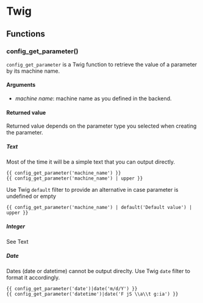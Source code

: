 # Twig

## Functions

### config_get_parameter()

`config_get_parameter` is a Twig function to retrieve the value of a parameter by its machine name.

#### Arguments

* *machine name*: machine name as you defined in the backend.
 
#### Returned value
 
Returned value depends on the parameter type you selected when creating the parameter.
 
##### Text

Most of the time it will be a simple text that you can output directly.

```
{{ config_get_parameter('machine_name') }}
{{ config_get_parameter('machine_name') | upper }}
```

Use Twig `default` filter to provide an alternative in case parameter is undefined or empty  

```
{{ config_get_parameter('machine_name') | default('Default value') | upper }}
``` 
    
##### Integer

See Text

##### Date 

Dates (date or datetime) cannot be output direclty.  Use Twig `date` filter to format it accordingly.

```
{{ config_get_parameter('date')|date('m/d/Y') }}
{{ config_get_parameter('datetime')|date('F jS \\a\\t g:ia') }}
```